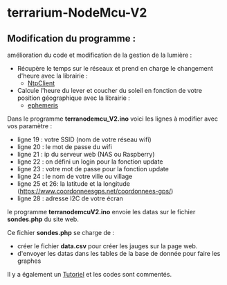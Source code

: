 # terrarium-NodeMcu-V2

## Modification du programme :

amélioration du code et modification de la gestion de la lumière :

* Récupère le temps sur le réseaux et prend en charge le changement d'heure avec la librairie :
	* [NtpClient](https://github.com/gmag11/NtpClient/archive/master.zip)
* Calcule l'heure du lever et coucher du soleil en fonction de votre position géographique avec la librairie :
	* [ephemeris](https://github.com/MarScaper/ephemeris.git)
	
Dans le programme **terranodemcu_V2.ino** voici les lignes à modifier avec vos paramètre :

* ligne 19 : votre SSID (nom de votre réseau wifi)
* ligne 20 : le mot de passe du wifi
* ligne 21 : ip du serveur web (NAS ou Raspberry)
* ligne 22 : on défini un login pour la fonction update
* ligne 23 : votre mot de passe pour la fonction update
* ligne 24 : le nom de votre ville ou village
* ligne 25 et 26: la latitude et la longitude (https://www.coordonneesgps.net/coordonnees-gps/)
* ligne 28 : adresse I2C de votre écran


le programme **terranodemcuV2.ino** envoie les datas sur le fichier **sondes.php** du site web.

Ce fichier **sondes.php** se charge de :

* créer le fichier **data.csv** pour créer les jauges sur la page web.
* d'envoyer les datas dans les tables de la base de donnée pour faire les graphes

Il y a également un [Tutoriel](http://nasfamilyone.synology.me/tuto&co/tutoriels/tuto-terranodemcuV2/) et les codes sont commentés.
